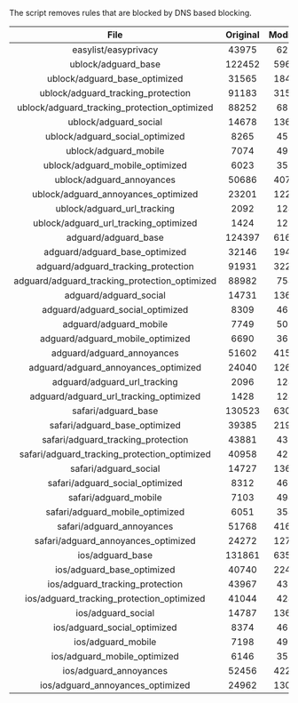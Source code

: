 The script removes rules that are blocked by DNS based blocking.


| File | Original | Modified |
|:----:|:-----:|:-----:|
| easylist/easyprivacy | 43975 | 6267 |
| ublock/adguard_base | 122452 | 59618 |
| ublock/adguard_base_optimized | 31565 | 18439 |
| ublock/adguard_tracking_protection | 91183 | 31521 |
| ublock/adguard_tracking_protection_optimized | 88252 | 6858 |
| ublock/adguard_social | 14678 | 13600 |
| ublock/adguard_social_optimized | 8265 | 4575 |
| ublock/adguard_mobile | 7074 | 4910 |
| ublock/adguard_mobile_optimized | 6023 | 3510 |
| ublock/adguard_annoyances | 50686 | 40701 |
| ublock/adguard_annoyances_optimized | 23201 | 12251 |
| ublock/adguard_url_tracking | 2092 | 1241 |
| ublock/adguard_url_tracking_optimized | 1424 | 1238 |
| adguard/adguard_base | 124397 | 61664 |
| adguard/adguard_base_optimized | 32146 | 19476 |
| adguard/adguard_tracking_protection | 91931 | 32217 |
| adguard/adguard_tracking_protection_optimized | 88982 | 7540 |
| adguard/adguard_social | 14731 | 13661 |
| adguard/adguard_social_optimized | 8309 | 4619 |
| adguard/adguard_mobile | 7749 | 5084 |
| adguard/adguard_mobile_optimized | 6690 | 3678 |
| adguard/adguard_annoyances | 51602 | 41539 |
| adguard/adguard_annoyances_optimized | 24040 | 12658 |
| adguard/adguard_url_tracking | 2096 | 1246 |
| adguard/adguard_url_tracking_optimized | 1428 | 1243 |
| safari/adguard_base | 130523 | 63056 |
| safari/adguard_base_optimized | 39385 | 21908 |
| safari/adguard_tracking_protection | 43881 | 4379 |
| safari/adguard_tracking_protection_optimized | 40958 | 4234 |
| safari/adguard_social | 14727 | 13651 |
| safari/adguard_social_optimized | 8312 | 4609 |
| safari/adguard_mobile | 7103 | 4946 |
| safari/adguard_mobile_optimized | 6051 | 3541 |
| safari/adguard_annoyances | 51768 | 41630 |
| safari/adguard_annoyances_optimized | 24272 | 12728 |
| ios/adguard_base | 131861 | 63576 |
| ios/adguard_base_optimized | 40740 | 22426 |
| ios/adguard_tracking_protection | 43967 | 4387 |
| ios/adguard_tracking_protection_optimized | 41044 | 4242 |
| ios/adguard_social | 14787 | 13683 |
| ios/adguard_social_optimized | 8374 | 4623 |
| ios/adguard_mobile | 7198 | 4988 |
| ios/adguard_mobile_optimized | 6146 | 3580 |
| ios/adguard_annoyances | 52456 | 42210 |
| ios/adguard_annoyances_optimized | 24962 | 13016 |
